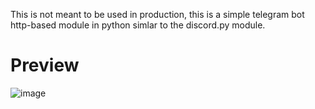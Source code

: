 This is not meant to be used in production, this is a simple telegram bot http-based module in python simlar to the discord.py module.

# Preview
![image](https://github.com/DarioH0/Telegram-Wrapper-Python/assets/123750271/70a48c25-efac-499b-a0d0-c953e07619f2)
